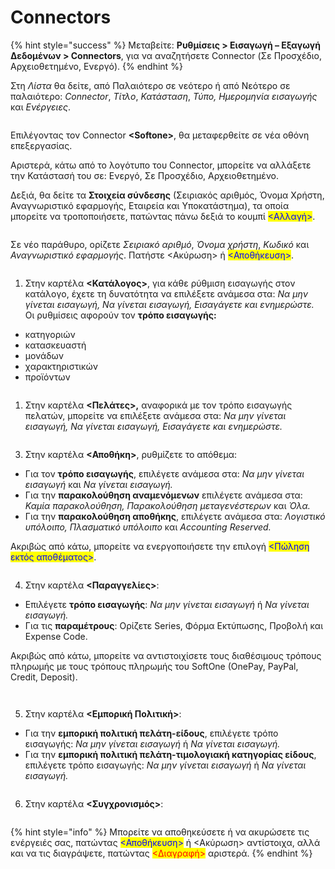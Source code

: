 # Connectors

{% hint style="success" %}
Μεταβείτε: **Ρυθμίσεις > Εισαγωγή – Εξαγωγή Δεδομένων > Connectors**, για να αναζητήσετε Connector (Σε Προσχέδιο, Αρχειοθετημένο, Ενεργό).
{% endhint %}

Στη _Λίστα_ θα δείτε, από Παλαιότερο σε νεότερο ή από Νεότερο σε παλαιότερο: _Connector_, _Τίτλο_, _Κατάσταση_, _Τύπο, Ημερομηνία εισαγωγής_ και _Ενέργειες_.&#x20;

<figure><img src="../../.gitbook/assets/ScreenHunter 311.png" alt=""><figcaption></figcaption></figure>

Επιλέγοντας τον Connector **\<Softone>**, θα μεταφερθείτε σε νέα οθόνη επεξεργασίας.&#x20;

Αριστερά, κάτω από το λογότυπο του Connector, μπορείτε να αλλάξετε την Κατάστασή του σε:  Ενεργό, Σε Προσχέδιο, Αρχειοθετημένο.

Δεξιά, θα δείτε τα **Στοιχεία σύνδεσης** (Σειριακός αριθμός, Όνομα Χρήστη, Αναγνωριστικό εφαρμογής, Εταιρεία και Υποκατάστημα), τα οποία μπορείτε να τροποποιήσετε, πατώντας πάνω δεξιά το κουμπί <mark style="color:blue;"><Αλλαγή></mark>.&#x20;

<figure><img src="../../.gitbook/assets/ScreenHunter 340.png" alt=""><figcaption></figcaption></figure>

Σε νέο παράθυρο, ορίζετε _Σειριακό αριθμό_, _Όνομα χρήστη_, _Κωδικό_ και _Αναγνωριστικό εφαρμογής_. Πατήστε <Ακύρωση> ή <mark style="color:blue;"><Αποθήκευση></mark>.

<figure><img src="../../.gitbook/assets/ScreenHunter 321.png" alt=""><figcaption></figcaption></figure>

1. Στην καρτέλα **<Κατάλογος>**, για κάθε ρύθμιση εισαγωγής στον κατάλογο, έχετε τη δυνατότητα να επιλέξετε ανάμεσα στα: _Να μην γίνεται εισαγωγή, Να γίνεται εισαγωγή, Εισαγάγετε και ενημερώστε._ Οι ρυθμίσεις αφορούν τον **τρόπο εισαγωγής:**

* κατηγοριών
* κατασκευαστή
* μονάδων
* χαρακτηριστικών
* προϊόντων

<figure><img src="../../.gitbook/assets/ScreenHunter 339.png" alt=""><figcaption></figcaption></figure>

1. Στην καρτέλα **<Πελάτες>,** αναφορικά με τον τρόπο εισαγωγής πελατών, μπορείτε να επιλέξετε ανάμεσα στα: _Να μην γίνεται εισαγωγή, Να γίνεται εισαγωγή, Εισαγάγετε και ενημερώστε._

<figure><img src="../../.gitbook/assets/ScreenHunter 314.png" alt=""><figcaption></figcaption></figure>



3. Στην καρτέλα **<Αποθήκη>**, ρυθμίζετε το απόθεμα:&#x20;

* Για τον **τρόπο εισαγωγής**, επιλέγετε ανάμεσα στα: _Να μην γίνεται εισαγωγή_ και _Να γίνεται εισαγωγή._
* Για την **παρακολούθηση αναμενόμενων** επιλέγετε ανάμεσα στα: _Καμία παρακολούθηση, Παρακολούθηση μεταγενέστερων_ και _Όλα._
* Για την **παρακολούθηση αποθήκης**, επιλέγετε ανάμεσα στα: _Λογιστικό υπόλοιπο, Πλασματικό υπόλοιπο_ και _Accounting Reserved._

Ακριβώς από κάτω, μπορείτε να ενεργοποιήσετε την επιλογή <mark style="color:blue;"><Πώληση εκτός αποθέματος></mark>.

<figure><img src="../../.gitbook/assets/ScreenHunter 315.png" alt=""><figcaption></figcaption></figure>



4. Στην καρτέλα **<Παραγγελίες>**:&#x20;

* Επιλέγετε **τρόπο εισαγωγής**: _Να μην γίνεται εισαγωγή_ ή _Να γίνεται εισαγωγή._
* Για τις **παραμέτρους**: Ορίζετε Series, Φόρμα Εκτύπωσης, Προβολή και Expense Code.

Ακριβώς από κάτω, μπορείτε να αντιστοιχίσετε τους διαθέσιμους τρόπους πληρωμής με τους τρόπους πληρωμής του SoftOne (OnePay, PayPal, Credit, Deposit).&#x20;

<div>

<figure><img src="../../.gitbook/assets/ScreenHunter 316.png" alt=""><figcaption></figcaption></figure>

 

<figure><img src="../../.gitbook/assets/ScreenHunter 317.png" alt=""><figcaption></figcaption></figure>

</div>



5. Στην καρτέλα **<Εμπορική Πολιτική>**:&#x20;

* Για την **εμπορική πολιτική πελάτη-είδους**, επιλέγετε τρόπο εισαγωγής: _Να μην γίνεται εισαγωγή_ ή _Να γίνεται εισαγωγή._
* Για την **εμπορική πολιτική πελάτη-τιμολογιακή κατηγορίας είδους**, επιλέγετε τρόπο εισαγωγής: _Να μην γίνεται εισαγωγή_ ή _Να γίνεται εισαγωγή._

<figure><img src="../../.gitbook/assets/ScreenHunter 318.png" alt=""><figcaption></figcaption></figure>



6. Στην καρτέλα **<Συγχρονισμός>**:

<figure><img src="../../.gitbook/assets/ScreenHunter 319.png" alt=""><figcaption></figcaption></figure>

{% hint style="info" %}
Μπορείτε να αποθηκεύσετε ή να ακυρώσετε τις ενέργειές σας, πατώντας <mark style="color:blue;"><Αποθήκευση></mark> ή <Ακύρωση> αντίστοιχα, αλλά και να τις διαγράψετε, πατώντας <mark style="color:red;"><Διαγραφή></mark> αριστερά.
{% endhint %}
